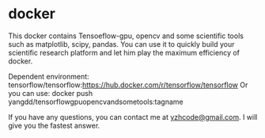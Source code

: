 # docker

This docker contains Tensoeflow-gpu, opencv and some scientific tools such as matplotlib, scipy, pandas. You can use it to quickly build your scientific research platform and let him play the maximum efficiency of docker.

Dependent environment: tensorflow/tensorflow:https://hub.docker.com/r/tensorflow/tensorflow
Or you can use: docker push yangdd/tensorflowgpuopencvandsometools:tagname

If you have any questions, you can contact me at yzhcode@gmail.com. I will give you the fastest answer.

